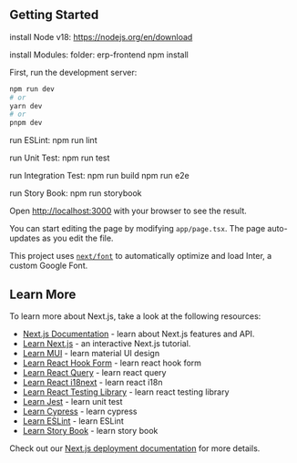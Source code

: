 ## Getting Started

install Node v18:
https://nodejs.org/en/download

install Modules:
folder: erp-frontend
  npm install

First, run the development server:

```bash
npm run dev
# or
yarn dev
# or
pnpm dev
```

run ESLint:
npm run lint

run Unit Test:
npm run test

run Integration Test:
npm run build
npm run e2e

run Story Book:
npm run storybook

Open [http://localhost:3000](http://localhost:3000) with your browser to see the result.

You can start editing the page by modifying `app/page.tsx`. The page auto-updates as you edit the file.

This project uses [`next/font`](https://nextjs.org/docs/basic-features/font-optimization) to automatically optimize and load Inter, a custom Google Font.

## Learn More

To learn more about Next.js, take a look at the following resources:

- [Next.js Documentation](https://nextjs.org/docs) - learn about Next.js features and API.
- [Learn Next.js](https://nextjs.org/learn) - an interactive Next.js tutorial.
- [Learn MUI](https://mui.com/material-ui/getting-started/) - learn material UI design
- [Learn React Hook Form](https://react-hook-form.com/get-started) - learn react hook form
- [Learn React Query](https://tanstack.com/query/v4/docs/react/quick-start) - learn react query
- [Learn React i18next](https://react.i18next.com/getting-started) - learn react i18n
- [Learn React Testing Library](https://testing-library.com/docs/react-testing-library/intro) - learn react testing library 
- [Learn Jest](https://jestjs.io/docs/getting-started) - learn unit test
- [Learn Cypress](https://docs.cypress.io/guides/end-to-end-testing/writing-your-first-end-to-end-test) - learn cypress
- [Learn ESLint](https://eslint.org/docs/latest/use/getting-started) - learn ESLint
- [Learn Story Book](https://storybook.js.org/docs/react/writing-stories/introduction) - learn story book

Check out our [Next.js deployment documentation](https://nextjs.org/docs/deployment) for more details.
